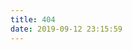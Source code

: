 ```yaml
---
title: 404
date: 2019-09-12 23:15:59
---
```

<!DOCTYPE html>
<html lang="en">
	<head>
		<meta charset="UTF-8">
		<title>404</title>
	</head>
	<body>
		<script type="text/javascript" 	src="//qzonestyle.gtimg.cn/qzone/hybrid/app/404/search_children.js" charset="utf-8"></script>
	</body>
</html>
